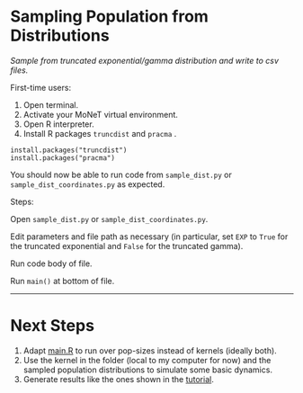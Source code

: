# Sampling Population from Distributions
*Sample from truncated exponential/gamma distribution and write to csv files.*

First-time users:
1. Open terminal.
2. Activate your MoNeT virtual environment.
3. Open R interpreter.
4. Install R packages `truncdist` and `pracma` .
```
install.packages("truncdist")
install.packages("pracma")
```

You should now be able to run code from `sample_dist.py` or  `sample_dist_coordinates.py` as expected.

Steps:

Open `sample_dist.py` or `sample_dist_coordinates.py`.

Edit parameters and file path as necessary (in particular, set `EXP` to `True` for the truncated exponential and `False` for the truncated gamma).

Run code body of file.

Run `main()` at bottom of file.


<hr>

# Next Steps

1. Adapt [main.R](https://github.com/Chipdelmal/MoNeT/tree/master/GMLandscapeAnalysis/Sample_Distribution/main.R) to run over pop-sizes instead of kernels (ideally both).
2. Use the kernel in the folder (local to my computer for now) and the sampled population distributions to simulate some basic dynamics.
3. Generate results like the ones shown in the [tutorial](https://github.com/Chipdelmal/MoNeT/tree/master/DataAnalysis/Tutorial).
